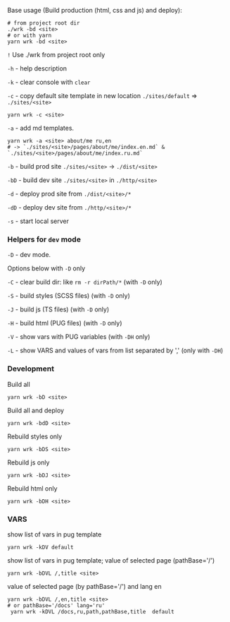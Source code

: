 
Base usage (Build production (html, css and js) and deploy):
```shell
# from project root dir
./wrk -bd <site>
# or with yarn
yarn wrk -bd <site>
```
`!` Use ./wrk from project root only

`-h` - help description

`-k`  - clear console with `clear`

`-c` - copy default site template in new location `./sites/default` =>  `./sites/<site>`
```shell
yarn wrk -c <site>
```

`-a`  - add md templates.
```shell
yarn wrk -a <site> about/me ru,en
# -> `./sites/<site>/pages/about/me/index.en.md` & `./sites/<site>/pages/about/me/index.ru.md`
```

`-b`  - build prod site `./sites/<site>` -> `./dist/<site>`

`-bD`  - build dev site `./sites/<site>` in `./http/<site>`

`-d`  - deploy prod site from `./dist/<site>/*`

`-dD`  - deploy dev site from `./http/<site>/*`


`-s`  - start local server

### Helpers for `dev` mode

`-D`  - dev mode.

Options below with `-D` only

`-C`  - clear build dir: like `rm -r dirPath/*`  (with `-D` only)

`-S`  - build styles (SCSS files) (with `-D` only)

`-J`  - build js (TS files) (with `-D` only)

`-H`  - build html (PUG files) (with `-D` only)

`-V`  - show vars with PUG variables (with `-DH` only)

`-L`  - show VARS and values of vars from list separated by ',' (only with `-DH`)

### Development

Build all
```shell
yarn wrk -bD <site>
```
Build all and deploy
```shell
yarn wrk -bdD <site>
```
Rebuild styles only
```shell
yarn wrk -bDS <site> 
```

Rebuild js only
```shell
yarn wrk -bDJ <site> 
```

Rebuild html  only
```shell
yarn wrk -bDH <site> 
```

### VARS

show list of vars in pug template
```shell
yarn wrk -kDV default
```

show list of vars in pug template; value of selected page (pathBase='/')
```shell
yarn wrk -bDVL /,title <site>
```

value of selected page (by pathBase='/') and lang en
```shell
yarn wrk -bDVL /,en,title <site>
# or pathBase='/docs' lang='ru'
 yarn wrk -kDVL /docs,ru,path,pathBase,title  default
```

